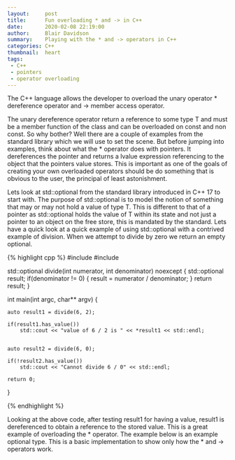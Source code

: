 ```yaml
---
layout:     post
title:      Fun overloading * and -> in C++
date:       2020-02-08 22:19:00
author:     Blair Davidson
summary:    Playing with the * and -> operators in C++
categories: C++
thumbnail:  heart
tags:
 - C++
 - pointers
 - operator overloading
---
```


The C++ language allows the developer to overload the unary operator * dereference operator and -> member access
operator.

The unary dereference operator return a reference to some type T and must be a member function of the class and can be
overloaded on const and non const. So why bother? Well there are a couple of examples from the standard library which we
will use to set the scene. But before jumping into examples, think about what the * operator does with pointers. It
dereferences the pointer and returns a lvalue expression referencing to the object that the pointers value stores. This
is important as one of the goals of creating your own overloaded operators should be do something that is obvious to the
user, the principal of least astonishment.

Lets look at std::optional<T> from the standard library introduced in C++ 17 to start with. The purpose of
std::optional<T> is to model the notion of something that may or may not hold a value of type T. This is different to
that of a pointer as std::optional<T> holds the value of T within its state and not just a pointer to an object on the
free store, this is mandated by the standard. Lets have a quick look at a quick example of using std::optional<T> with a
contrived example of division. When we attempt to divide by zero we return an empty optional.

{% highlight cpp %}
#include <iostream>
#include <optional>

std::optional<double> divide(int numerator, int denominator) noexcept {
    std::optional<double> result; 
    if(denominator != 0) {
        result = numerator / denominator; 
    }
    return result;
}

int main(int argc, char** argv) {

    auto result1 = divide(6, 2);

    if(result1.has_value())
        std::cout << "value of 6 / 2 is " << *result1 << std::endl;


    auto result2 = divide(6, 0);

    if(!result2.has_value())
        std::cout << "Cannot divide 6 / 0" << std::endl;

    return 0;
}


{% endhighlight %}

Looking at the above code, after testing result1 for having a value, result1 is dereferenced to obtain a reference to
the stored value. This is a great example of overloading the * operator. The example below is an example optional<T>
type. This is a basic implementation to show only how the * and -> operators work.


